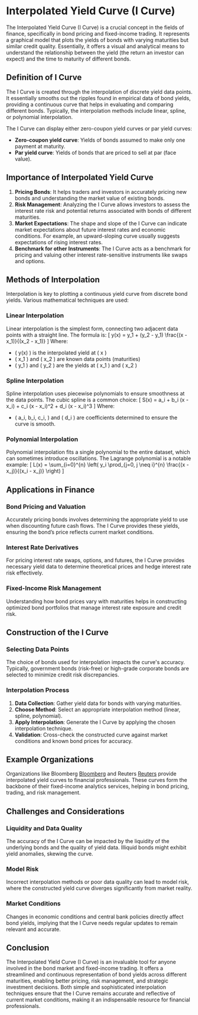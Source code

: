 # Interpolated Yield Curve (I Curve)

The Interpolated Yield Curve (I Curve) is a crucial concept in the fields of finance, specifically in bond pricing and fixed-income trading. It represents a graphical model that plots the yields of bonds with varying maturities but similar credit quality. Essentially, it offers a visual and analytical means to understand the relationship between the yield (the return an investor can expect) and the time to maturity of different bonds.

## Definition of I Curve

The I Curve is created through the interpolation of discrete yield data points. It essentially smooths out the ripples found in empirical data of bond yields, providing a continuous curve that helps in evaluating and comparing different bonds. Typically, the interpolation methods include linear, spline, or polynomial interpolation. 

The I Curve can display either zero-coupon yield curves or par yield curves:

- **Zero-coupon yield curve**: Yields of bonds assumed to make only one payment at maturity.
- **Par yield curve**: Yields of bonds that are priced to sell at par (face value).

## Importance of Interpolated Yield Curve

1. **Pricing Bonds**: It helps traders and investors in accurately pricing new bonds and understanding the market value of existing bonds.
2. **Risk Management**: Analyzing the I Curve allows investors to assess the interest rate risk and potential returns associated with bonds of different maturities.
3. **Market Expectations**: The shape and slope of the I Curve can indicate market expectations about future interest rates and economic conditions. For example, an upward-sloping curve usually suggests expectations of rising interest rates.
4. **Benchmark for other Instruments**: The I Curve acts as a benchmark for pricing and valuing other interest rate-sensitive instruments like swaps and options.

## Methods of Interpolation

Interpolation is key to plotting a continuous yield curve from discrete bond yields. Various mathematical techniques are used:

### Linear Interpolation

Linear interpolation is the simplest form, connecting two adjacent data points with a straight line. The formula is:
\[ y(x) = y_1 + (y_2 - y_1) \frac{(x - x_1)}{(x_2 - x_1)} \]
Where:
- \( y(x) \) is the interpolated yield at \( x \)
- \( x_1 \) and \( x_2 \) are known data points (maturities)
- \( y_1 \) and \( y_2 \) are the yields at \( x_1 \) and \( x_2 \)

### Spline Interpolation

Spline interpolation uses piecewise polynomials to ensure smoothness at the data points. The cubic spline is a common choice:
\[ S(x) = a_i + b_i (x - x_i) + c_i (x - x_i)^2 + d_i (x - x_i)^3 \]
Where:
- \( a_i, b_i, c_i, \) and \( d_i \) are coefficients determined to ensure the curve is smooth.

### Polynomial Interpolation

Polynomial interpolation fits a single polynomial to the entire dataset, which can sometimes introduce oscillations. The Lagrange polynomial is a notable example:
\[ L(x) = \sum_{i=0}^{n} \left( y_i \prod_{j=0, j \neq i}^{n} \frac{(x - x_j)}{(x_i - x_j)} \right) \]

## Applications in Finance

### Bond Pricing and Valuation

Accurately pricing bonds involves determining the appropriate yield to use when discounting future cash flows. The I Curve provides these yields, ensuring the bond’s price reflects current market conditions.

### Interest Rate Derivatives

For pricing interest rate swaps, options, and futures, the I Curve provides necessary yield data to determine theoretical prices and hedge interest rate risk effectively.

### Fixed-Income Risk Management

Understanding how bond prices vary with maturities helps in constructing optimized bond portfolios that manage interest rate exposure and credit risk.

## Construction of the I Curve

### Selecting Data Points

The choice of bonds used for interpolation impacts the curve's accuracy. Typically, government bonds (risk-free) or high-grade corporate bonds are selected to minimize credit risk discrepancies.

### Interpolation Process

1. **Data Collection**: Gather yield data for bonds with varying maturities.
2. **Choose Method**: Select an appropriate interpolation method (linear, spline, polynomial).
3. **Apply Interpolation**: Generate the I Curve by applying the chosen interpolation technique.
4. **Validation**: Cross-check the constructed curve against market conditions and known bond prices for accuracy.

## Example Organizations

Organizations like Bloomberg [Bloomberg](https://www.bloomberg.com) and Reuters [Reuters](https://www.reuters.com) provide interpolated yield curves to financial professionals. These curves form the backbone of their fixed-income analytics services, helping in bond pricing, trading, and risk management.

## Challenges and Considerations

### Liquidity and Data Quality

The accuracy of the I Curve can be impacted by the liquidity of the underlying bonds and the quality of yield data. Illiquid bonds might exhibit yield anomalies, skewing the curve.

### Model Risk

Incorrect interpolation methods or poor data quality can lead to model risk, where the constructed yield curve diverges significantly from market reality.

### Market Conditions

Changes in economic conditions and central bank policies directly affect bond yields, implying that the I Curve needs regular updates to remain relevant and accurate.

## Conclusion

The Interpolated Yield Curve (I Curve) is an invaluable tool for anyone involved in the bond market and fixed-income trading. It offers a streamlined and continuous representation of bond yields across different maturities, enabling better pricing, risk management, and strategic investment decisions. Both simple and sophisticated interpolation techniques ensure that the I Curve remains accurate and reflective of current market conditions, making it an indispensable resource for financial professionals.